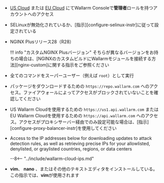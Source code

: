* [US Cloud](https://us1.my.wallarm.com/) または [EU Cloud](https://my.wallarm.com/) にてWallarm Consoleで**管理者**ロールを持つアカウントへのアクセス
* SELinuxが無効化されているか、[指示][configure-selinux-instr]に従って設定されている
* NGINX Plusリリース28（R28）

    !!! info "カスタムNGINX Plusバージョン"
        そちらが異なるバージョンをお持ちの場合は、[NGINXのカスタムビルドにWallarmモジュールを接続する方法][nginx-custom]に関する指示をご参照ください
* 全てのコマンドをスーパーユーザー（例えば `root`）として実行
* パッケージをダウンロードするための `https://repo.wallarm.com` へのアクセス。ファイアウォールによってアクセスがブロックされていないことを確認してください
* US Wallarm Cloudを使用するための `https://us1.api.wallarm.com` またはEU Wallarm Cloudを使用するための `https://api.wallarm.com` へのアクセス。アクセスがプロキシサーバー経由でのみ設定可能な場合は、[指示][configure-proxy-balancer-instr]を使用してください
* Access to the IP addresses below for downloading updates to attack detection rules, as well as retrieving precise IPs for your allowlisted, denylisted, or graylisted countries, regions, or data centers

    --8<-- "../include/wallarm-cloud-ips.md"
* **vim**、 **nano** 、またはその他のテキストエディタをインストールしている。この指示では、**vim**が使用されます